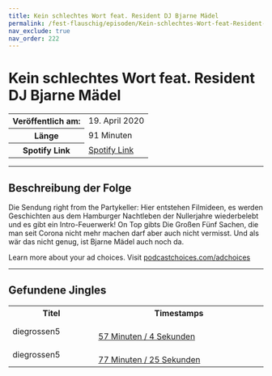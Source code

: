 ```yaml
---
title: Kein schlechtes Wort feat. Resident DJ Bjarne Mädel
permalink: /fest-flauschig/episoden/Kein-schlechtes-Wort-feat-Resident-DJ-Bjarne-Maedel
nav_exclude: true
nav_order: 222
---
```


# Kein schlechtes Wort feat. Resident DJ Bjarne Mädel
<table class="resp-table dcf-table dcf-table-responsive dcf-table-bordered dcf-table-striped dcf-w-100%">
                    <tbody>
                        <tr>
                            <th scope="row">Veröffentlich am:</th>
                            <td data-label="Veröffentlich am:">19. April 2020</td>
                        </tr>
                        <tr>
                            <th scope="row">Länge </th>
                            <td data-label="Länge ">91 Minuten</td>
                        </tr><tr>
                                <th scope="row">Spotify Link</th>
                                <td data-label="Spotify Link"><a href="https://open.spotify.com/episode/4TNEqZGtOM8BHhzVAj5bvq">Spotify Link</a></td>
                            </tr></tbody>
                </table>

***

## Beschreibung der Folge

<div>
Die Sendung right from the Partykeller: Hier entstehen Filmideen, es werden Geschichten aus dem Hamburger Nachtleben der Nullerjahre wiederbelebt und es gibt ein Intro-Feuerwerk! On Top gibts Die Großen Fünf Sachen, die man seit Corona nicht mehr machen darf aber auch nicht vermisst. Und als wär das nicht genug, ist Bjarne Mädel auch noch da.<p> </p><p>Learn more about your ad choices. Visit <a href="https://podcastchoices.com/adchoices">podcastchoices.com/adchoices</a></p>  
</div>

***

## Gefundene Jingles

<table style="display: table;">
                                    <tr>
                                        <th class="tableColumnTitle">Titel</th>
                                        <th class="tableColumnTimestamps">Timestamps</th>
                                    </tr>
                                    <tr>
                                <td markdown="span"  class="tableColumnTitle">diegrossen5</td>
                                <td markdown="span" class="tableColumnTimestamps">
                                <br>
                                <a href="https://open.spotify.com/episode/4TNEqZGtOM8BHhzVAj5bvq?t=3424">
                                57 Minuten / 4 Sekunden</a>
                                </td></tr><tr>
                                <td markdown="span"  class="tableColumnTitle">diegrossen5</td>
                                <td markdown="span" class="tableColumnTimestamps">
                                <br>
                                <a href="https://open.spotify.com/episode/4TNEqZGtOM8BHhzVAj5bvq?t=4645">
                                77 Minuten / 25 Sekunden</a>
                                </td></tr></table>